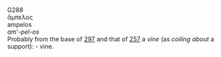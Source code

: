 <body>
  <p>G288<br>  ἄμπελος  <br> ampelos  <br><i>am‘-pel-os </i><br>Probably from the base of <a href="g0297.htm">297</a> and that of <a href="g0257.htm">257</a>  a <i>vine</i> (as <i>coiling</i> <i>about</i> a support): - vine.<br></p>
 </body>